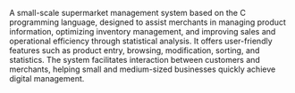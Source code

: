 A small-scale supermarket management system based on the C programming language, designed to assist merchants in managing product information, optimizing inventory management, and improving sales and operational efficiency through statistical analysis. It offers user-friendly features such as product entry, browsing, modification, sorting, and statistics. The system facilitates interaction between customers and merchants, helping small and medium-sized businesses quickly achieve digital management.

